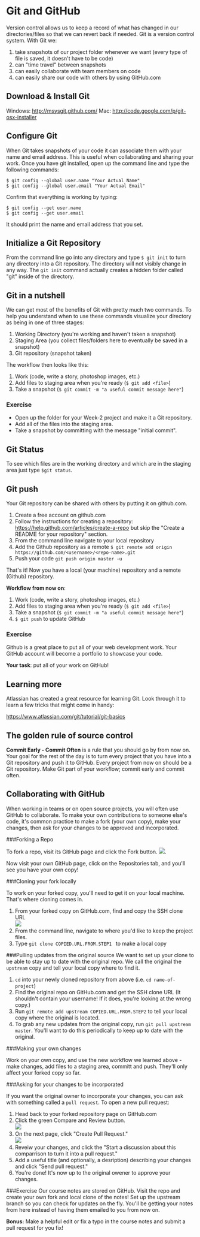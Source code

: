 # Git and GitHub

Version control allows us to keep a record of what has changed in our directories/files so that we can revert back if needed. Git is a version control system. With Git we:

1. take snapshots of our project folder whenever we want (every type of file is saved, it doesn't have to be code)
2. can "time travel" between snapshots
3. can easily collaborate with team members on code
4. can easily share our code with others by using GitHub.com

## Download & Install Git

Windows: http://msysgit.github.com/
Mac: http://code.google.com/p/git-osx-installer

## Configure Git

When Git takes snapshots of your code it can associate them with your name and email address. This is useful when collaborating and sharing your work. Once you have git installed, open up the command line and type the following commands:

```
$ git config --global user.name "Your Actual Name"
$ git config --global user.email "Your Actual Email"
```

Confirm that everything is working by typing:

```
$ git config --get user.name
$ git config --get user.email
```

It should print the name and email address that you set.

## Initialize a Git Repository

From the command line go into any directory and type `$ git init` to turn any directory into a Git repository. The directory will not visibly change in any way. The `git init` command actually creates a hidden folder called "git" inside of the directory.

## Git in a nutshell

We can get most of the benefits of Git with pretty much two commands. To help you understand when to use these commands visualize your directory as being in one of three stages:

1. Working Directory (you're working and haven't taken a snapshot)
2. Staging Area (you collect files/folders here to eventually be saved in a snapshot)
3. Git repository (snapshot taken)

The workflow then looks like this:

1. Work (code, write a story, photoshop images, etc.)
2. Add files to staging area when you're ready (`$ git add <file>`)
3. Take a snapshot (`$ git commit -m "a useful commit message here"`)

### Exercise

* Open up the folder for your Week-2 project and make it a Git repository. 
* Add all of the files into the staging area.
* Take a snapshot by committing with the message "initial commit".


## Git Status

To see which files are in the working directory and which are in the staging area just type `$git status`.

## Git push

Your Git repository can be shared with others by putting it on github.com. 

1. Create a free account on github.com
2. Follow the instructions for creating a repository: https://help.github.com/articles/create-a-repo but skip the "Create a README for your repository" section.
3. From the command line navigate to your local repository
4. Add the Github repository as a remote `$ git remote add origin https://github.com/<username>/<repo-name>.git`
5. Push your code `git push origin master -u`

That's it! Now you have a local (your machine) repository and a remote (Github) repository.

**Workflow from now on**:

1. Work (code, write a story, photoshop images, etc.)
2. Add files to staging area when you're ready (`$ git add <file>`)
3. Take a snapshot (`$ git commit -m "a useful commit message here"`)
4. `$ git push` to update GitHub

### Exercise

Github is a great place to put all of your web development work. Your GitHub account will become a portfolio to showcase your code. 

**Your task**: put all of your work on GitHub!

## Learning more

Atlassian has created a great resource for learning Git. Look through it to learn a few tricks that might come in handy:

https://www.atlassian.com/git/tutorial/git-basics

## The golden rule of source control

**Commit Early - Commit Often** is a rule that you should go by from now on. Your goal for the rest of the day is to turn every project that you have into a Git repository and push it to GitHub. Every project from now on should be a  Git repository. Make Git part of your workflow; commit early and commit often.

## Collaborating with GitHub

When working in teams or on open source projects, you will often use GitHub to collaborate. To make your own contributions to someone else's code, it's common practice to make a fork (your own copy), make your changes, then ask for your changes to be approved and incorporated.

###Forking a Repo

To fork a repo, visit its GitHub page and click the Fork button.
![](http://f.cl.ly/items/0d2K0n2l1M131S170j3v/Bootcamp-Fork.png).

Now visit your own GitHub page, click on the Repositories tab, and you'll see you have your own copy! 

###Cloning your fork locally

To work on your forked copy, you'll need to get it on your local machine.  That's where cloning comes in.

1. From your forked copy on GitHub.com, find and copy the SSH clone URL  
![](http://f.cl.ly/items/3s1A0d0s0u2R3r3o0G2R/Screen%20Shot%202014-02-06%20at%202.44.44%20PM.png)
2. From the command line, navigate to where you'd like to keep the project files.
3. Type `git clone COPIED.URL.FROM.STEP1 ` to make a local copy

###Pulling updates from the original source
We want to set up your clone to be able to stay up to date with the original repo. We call the original the `upstream` copy and tell your local copy where to find it.

1. `cd` into your newly cloned repository from above (i.e. `cd name-of-project`)
2. Find the original repo on GitHub.com and get the SSH clone URL (It shouldn't contain your username! If it does, you're looking at the wrong copy.)
3. Run `git remote add upstream COPIED.URL.FROM.STEP2` to tell your local copy where the original is located.
4. To grab any new updates from the original copy, run `git pull upstream master`. You'll want to do this periodically to keep up to date with the original.

###Making your own changes

Work on your own copy, and use the new workflow we learned above - make changes, add files to a staging area, committ and push. They'll only affect your forked copy so far.

###Asking for your changes to be incorporated

If you want the original owner to incorporate your changes, you can 
ask with something called a `pull request`. To open a new pull request:

1. Head back to your forked repository page on GitHub.com
2. Click the green Compare and Review button.  
![](http://f.cl.ly/items/0N203l3v3O0f1v47051c/Screen%20Shot%202014-02-07%20at%2010.16.33%20AM.png)
3. On the next page, click "Create Pull Request."  
![](http://f.cl.ly/items/462Q1S101A2h2I2B2C3j/Screen%20Shot%202014-02-07%20at%2010.18.43%20AM.png)
4. Reveiw your changes, and click the "Start a discussion about this comparrison to turn it into a pull request."
5. Add a useful title (and optionally, a desription) describing your changes and click "Send pull request."
6. You're done! It's now up to the original owener to approve your changes. 

###Exercise
Our course notes are stored on GitHub. Visit the repo and create your own fork and local clone of the notes! Set up the upstream branch so you can check for updates on the fly. You'll be getting your notes from here instead of having them emailed to you from now on.

**Bonus:** Make a helpful edit or fix a typo in the course notes and submit a pull request for you fix!
